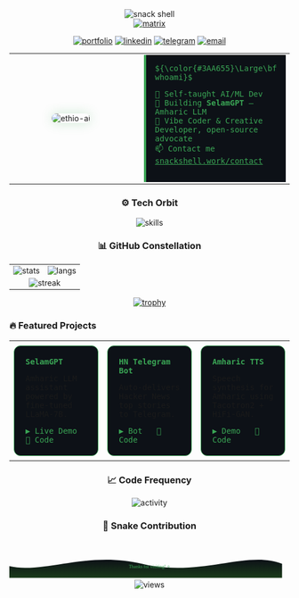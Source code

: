 <!-- 1. Terminal-green animated header -->
<div align="center">
  <img src="https://capsule-render.vercel.app/api?type=transparent&fontColor=3AA655&fontSize=70&fontAlignY=45&text=SNACK%20SHELL&stroke=3AA655&strokeWidth=2&height=180&color=0D1117&animation=scaleIn" alt="snack shell"/>
</div>

<!-- 2. Matrix-style typing line -->
<div align="center">
  <a href="https://git.io/typing-svg">
    <img src="https://readme-typing-svg.demolab.com?font=JetBrains+Mono&size=24&duration=2500&pause=1000&color=3AA655&center=true&vCenter=true&width=700&lines=AI%20Engineer%20%7C%20Ethiopia%20%F0%9F%87%AA%F0%9F%87%B9;Building%20SelamGPT%20%7C%20Amharic%20LLM;Open-source%20Advocate%20%7C%20Python%20Ninja" alt="matrix"/>
  </a>
</div>

<!-- 3. Quick links -->
<p align="center">
  <a href="https://snackshell.work"><img src="https://img.shields.io/badge/🌐_snackshell.work-0D1117?style=for-the-badge&logo=vercel&logoColor=3AA655" alt="portfolio"></a>
  <a href="https://linkedin.com/in/snackshell"><img src="https://img.shields.io/badge/LinkedIn-0D1117?style=for-the-badge&logo=linkedin&logoColor=3AA655" alt="linkedin"></a>
  <a href="https://t.me/snackshell"><img src="https://img.shields.io/badge/Telegram-0D1117?style=for-the-badge&logo=telegram&logoColor=3AA655" alt="telegram"></a>
  <a href="mailto:solomonadonay2@gmail.com"><img src="https://img.shields.io/badge/Email-0D1117?style=for-the-badge&logo=gmail&logoColor=3AA655" alt="email"></a>
</p>

<!-- 4. About-me split panel (final) -->
<div align="center">
  <table width="100%" style="border-collapse:collapse;">
    <tr>
      <td width="45%" align="center">
        <img src="https://user-images.githubusercontent.com/74038190/212907112-d360cd3f-bae2-42de-a41a-ca5622488e96.png"
             width="260"
             style="border-radius:12px; box-shadow:0 0 20px #3AA65540;"
             alt="ethio-ai"/>
      </td>

  <td width="55%" style="padding-left:20px;">
        <div style="font-family:'JetBrains Mono', monospace; color:#3AA655; background:#0D1117; border-left:4px solid #3AA655; padding:16px;">
          ${\color{#3AA655}\Large\bf whoami}$
          <ul style="list-style:none; padding:0;">
            <li>🔭 Self-taught AI/ML Dev</li>
            <li>🌱 Building <strong>SelamGPT</strong> – Amharic LLM</li>
            <li>📝 Vibe Coder & Creative Developer, open-source advocate</li>
            <li>📫 Contact me <a href="https://snackshell.work/contact" style="color:#3AA655;">snackshell.work/contact</a></li>
          </ul>
        </div>
      </td>
    </tr>
  </table>
</div>

<!-- 5. Skill orbit -->
<div align="center">
  <h3>⚙️ Tech Orbit</h3>
  <img src="https://skillicons.dev/icons?i=py,tensorflow,pytorch,sklearn,opencv,fastapi,flask,js,ts,react,nextjs,nodejs,express,mongodb,postgres,redis,docker,k8s,githubactions&perline=10" alt="skills" width="820"/>
</div>

<!-- 6. GitHub constellation -->
<div align="center">
  <h3>📊 GitHub Constellation</h3>
  <table>
    <tr>
      <td><img src="https://github-readme-stats.vercel.app/api?username=snackshell&show_icons=true&theme=radical&hide_border=true&include_all_commits=true&count_private=true" alt="stats" height="195"/></td>
      <td><img src="https://github-readme-stats.vercel.app/api/top-langs/?username=snackshell&layout=compact&theme=radical&hide_border=true&langs_count=10" alt="langs" height="195"/></td>
    </tr>
    <tr>
      <td colspan="2" align="center"><img src="https://github-readme-streak-stats.herokuapp.com/?user=snackshell&theme=radical&hide_border=true" alt="streak"/></td>
    </tr>
  </table>
</div>

<!-- 7. Trophy Achievement -->
<p align="center">
  <a href="https://github.com/snackshell/github-profile-trophy">
    <img src="https://github-profile-trophy.vercel.app/?username=snackshell&theme=onedark&no-frame=true&no-bg=true" alt="trophy"/>
  </a>
</p>

<!-- 8. Featured Projects – colorful cards -->
  <h3>🔥 Featured Projects</h3>
  <table width="100%" style="max-width:900px;">
    <tr>
      <!-- SelamGPT -->
      <td width="33%" style="padding:8px;">
        <div style="background:#0D1117; border:1px solid #3AA655; border-radius:12px; padding:20px; font-family:'JetBrains Mono', monospace;">
          <h4 style="margin:0 0 10px; color:#3AA655;">SelamGPT</h4>
          <p>Amharic LLM assistant powered by fine-tuned LLaMA-7B.</p>
          <a href="https://snackshell.work   " style="color:#3AA655; text-decoration:none;">▶ Live Demo</a>&nbsp;&nbsp;
          <a href="https://github.com/snackshell/selamgpt   " style="color:#3AA655; text-decoration:none;">📁 Code</a>
        </div>
      </td>
      <!-- HN Bot -->
      <td width="33%" style="padding:8px;">
        <div style="background:#0D1117; border:1px solid #3AA655; border-radius:12px; padding:20px; font-family:'JetBrains Mono', monospace;">
          <h4 style="margin:0 0 10px; color:#3AA655;">HN Telegram Bot</h4>
          <p>Auto-delivers Hacker News top stories to Telegram.</p>
          <a href="https://t.me/hackerdabi   " style="color:#3AA655; text-decoration:none;">▶ Bot</a>&nbsp;&nbsp;
          <a href="https://github.com/snackshell/hn-telegram-bot   " style="color:#3AA655; text-decoration:none;">📁 Code</a>
        </div>
      </td>
      <!-- Amharic TTS -->
      <td width="33%" style="padding:8px;">
        <div style="background:#0D1117; border:1px solid #3AA655; border-radius:12px; padding:20px; font-family:'JetBrains Mono', monospace;">
          <h4 style="margin:0 0 10px; color:#3AA655;">Amharic TTS</h4>
          <p>Speech synthesis for Amharic using Tacotron2 + HiFi-GAN.</p>
          <a href="https://snackshell.work/tts   " style="color:#3AA655; text-decoration:none;">▶ Demo</a>&nbsp;&nbsp;
          <a href="https://github.com/snackshell/amharic-tts   " style="color:#3AA655; text-decoration:none;">📁 Code</a>
        </div>
      </td>
    </tr>
  </table>
</div>

<!-- 9. Recent activity -->
<div align="center">
  <h3>📈 Code Frequency</h3>
  <img src="https://github-readme-activity-graph.vercel.app/graph?username=snackshell&bg_color=0D1117&color=3AA655&line=3AA655&point=ffffff&area=true&hide_border=true" alt="activity"/>
</div>

<!-- 10. Snake contribution graph -->
<div align="center">
  <h3>🐍 Snake Contribution</h3>
  <div align="center">
  <img ![Snake animation](https://github.com/snackshell/snackshell/blob/output/github-contribution-grid-snake.gif)/>
</div>

<!-- 11. Footer wave – terminal green -->
<div align="center">
  <svg width="100%" height="120" viewBox="0 0 1200 120" xmlns="http://www.w3.org/2000/svg">
    <defs>
      <linearGradient id="waveGrad" x1="0%" y1="0%" x2="0%" y2="100%">
        <stop offset="0%" stop-color="#0D1117"/>
        <stop offset="100%" stop-color="#1A3B1A"/>
      </linearGradient>
    </defs>
    <path fill="url(#waveGrad)" d="
      M0,60 C150,120 350,0 600,60 C850,120 1050,0 1200,60 L1200,120 L0,120 Z">
      <animateTransform attributeName="transform"
                        type="translate"
                        dur="10s"
                        values="0 0;-100 0;0 0"
                        repeatCount="indefinite"/>
    </path>
    <text x="50%" y="75" dominant-baseline="middle" text-anchor="middle"
          font-family="JetBrains Mono"
          font-size="20"
          fill="#3AA655">
      Thanks for visiting! ⭐
    </text>
  </svg>
  <br>
  <img src="https://komarev.com/ghpvc/?username=snackshell&label=views&style=flat&color=3AA655" alt="views"/>
</div>
